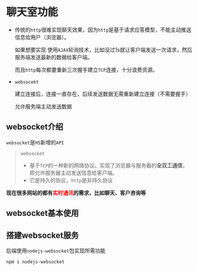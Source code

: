 # 聊天室功能

- 传统的`http`很难实现聊天效果，因为`http`是基于请求应答模型，不能主动推送信息给用户（浏览器）。

  如果想要实现 使用`AJAX`轮询技术，比如没过1s就让客户端发送一次请求，然后服务端发送最新的数据给客户端。

  而且`http`每次都要重新三次握手建立`TCP`连接，十分浪费资源。

- `websocekt`

  建立连接后，连接一直存在，后续发送数据无需重新建立连接（不需要握手）

  允许服务端主动发送数据

  

## websocket介绍

`websocket`是`H5`新增的`API`

> `websocket`
>
> - 基于`TCP`的一种新的网络协议。实现了浏览器与服务器的**全双工通信**，即允许服务器主动发送信息给客户端。
> - 它是持久的协议，`http`是非持久协议

**现在很多网站的都有<font color=red>实时通讯</font>的需求，比如聊天、客户咨询等**



## websocket基本使用

## 搭建websocket服务

后端使用`nodejs-websocket`包实现所需功能

`npm i nodejs-websocket`
